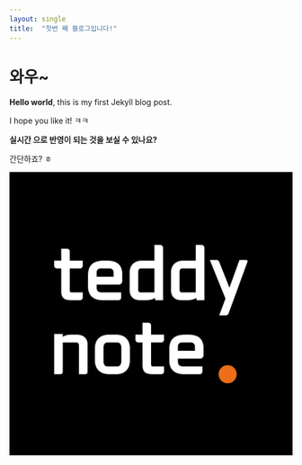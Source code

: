 ```yaml
---
layout: single
title:  "첫번 째 블로그입니다!"
---
```


# 와우~

**Hello world**, this is my first Jekyll blog post.

I hope you like it!
ㅋㅋ



**실시간 으로 반영이 되는 것을 보실 수 있나요?**



간단하죠? ㅎ



![샘플 이미지 입니다.](../images/2021-05-10-first-posting/teddynote.png)